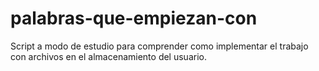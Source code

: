 # palabras-que-empiezan-con
 Script a modo de estudio para comprender como implementar el trabajo con archivos en el almacenamiento del usuario.
